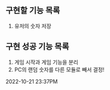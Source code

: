 <br>

## 구현할 기능 목록
  1. 유저의 숫자 저장

## 구현 성공 기능 목록
  1. 게임 시작과 게임 기능을 분리
  2. PC의 랜덤 숫자를 다른 모듈로 빼서 결정!

2022-10-21 23:37PM
